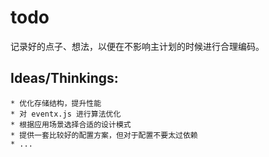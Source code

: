 todo
====
记录好的点子、想法，以便在不影响主计划的时候进行合理编码。

## Ideas/Thinkings: ##
    * 优化存储结构，提升性能
    * 对 eventx.js 进行算法优化
    * 根据应用场景选择合适的设计模式
    * 提供一套比较好的配置方案，但对于配置不要太过依赖
    * ...
